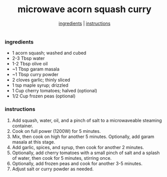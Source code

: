 <h1 align="center">microwave acorn squash curry</h1>

<div align="center">
  <a href="#ingredients">ingredients</a> | 
  <a href="#instructions">instructions</a>
</div>
<br>

### ingredients
- 1 acorn squash; washed and cubed  
- 2-3 Tbsp water  
- 1-2 Tbsp olive oil  
- ~1 Tbsp garam masala  
- ~1 Tbsp curry powder  
- 2 cloves garlic; thinly sliced  
- 1 tsp maple syrup; drizzled  
- 1 Cup cherry tomatoes; halved (optional)  
- 1/2 Cup frozen peas (optional)  

### instructions
1. Add squash, water, oil, and a pinch of salt to a microwaveable steaming container.  
2. Cook on full power (1200W) for 5 minutes.  
3. Mix, then cook on high for another 5 minutes. Optionally, add garam masala at this stage.  
4. Add garlic, spices, and syrup, then cook for another 2 minutes.  
5. Optionally, add cherry tomatoes with a small pinch of salt and a splash of water, then cook for 5 minutes, stirring once.  
6. Optionally, add frozen peas and cook for another 3-5 minutes.  
7. Adjust salt or curry powder as needed.
